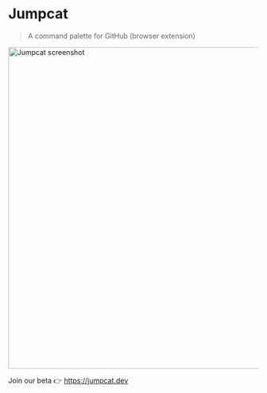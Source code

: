 # Jumpcat

> A command palette for GitHub (browser extension)

<img width="647" alt="Jumpcat screenshot" src="https://user-images.githubusercontent.com/1393946/129676456-d73cdf74-ab30-4095-a107-3e2bf89d3bfa.png">

Join our beta 👉 https://jumpcat.dev
